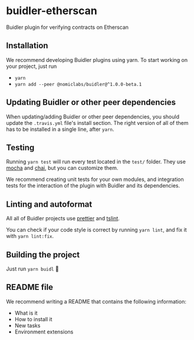 # buidler-etherscan
Buidler plugin for verifying contracts on Etherscan

## Installation

We recommend developing Buidler plugins using yarn. To start working on your project, just run

- `yarn`
- `yarn add --peer @nomiclabs/buidler@^1.0.0-beta.1`

## Updating Buidler or other peer dependencies

When updating/adding Buidler or other peer dependencies, you should update the `.travis.yml` file's install section. The right version of all of them has to be installed in a single line, after `yarn`.

## Testing

Running `yarn test` will run every test located in the `test/` folder. They use [mocha](https://mochajs.org) and [chai](https://www.chaijs.com/), but you can customize them.

We recommend creating unit tests for your own modules, and integration tests for the interaction of the plugin with Buidler and its dependencies.

## Linting and autoformat

All all of Buidler projects use [prettier](https://prettier.io/) and [tslint](https://palantir.github.io/tslint/).

You can check if your code style is correct by running `yarn lint`, and fix it with `yarn lint:fix`.

## Building the project

Just run `yarn buidl` ️👷‍

## README file

We recommend writing a README that contains the following information:

* What is it
* How to install it
* New tasks
* Environment extensions
